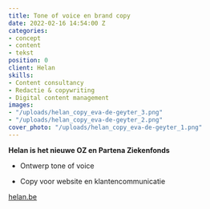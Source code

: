 ```yaml
---
title: Tone of voice en brand copy
date: 2022-02-16 14:54:00 Z
categories:
- concept
- content
- tekst
position: 0
client: Helan
skills:
- Content consultancy
- Redactie & copywriting
- Digital content management
images:
- "/uploads/helan_copy_eva-de-geyter_3.png"
- "/uploads/helan_copy_eva-de-geyter_2.png"
cover_photo: "/uploads/helan_copy_eva-de-geyter_1.png"
---
```


**Helan is het nieuwe OZ en Partena Ziekenfonds**

* Ontwerp tone of voice

* Copy voor website en klantencommunicatie

[helan.be](https://www.helan.be/nl/)